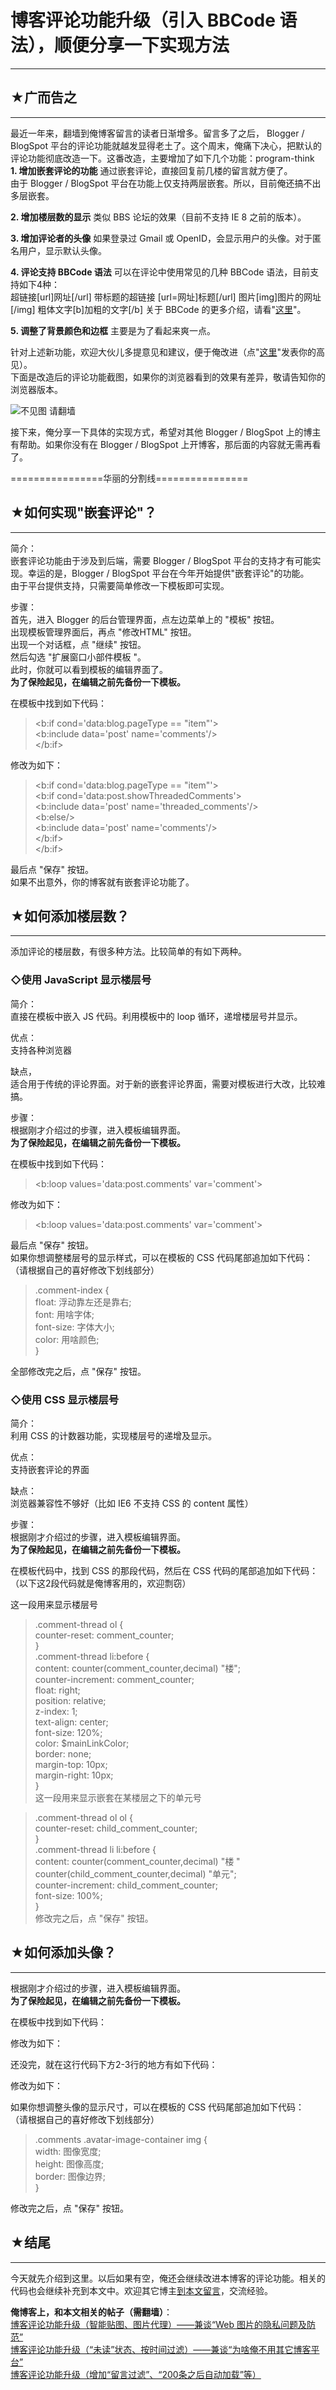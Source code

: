 # 博客评论功能升级（引入 BBCode 语法），顺便分享一下实现方法 

-----

 ## ★广而告之
-----

  
 最近一年来，翻墙到俺博客留言的读者日渐增多。留言多了之后， Blogger / BlogSpot 平台的评论功能就越发显得老土了。这个周末，俺痛下决心，把默认的评论功能彻底改造一下。这番改造，主要增加了如下几个功能：program-think  
 **1. 增加嵌套评论的功能** 
 通过嵌套评论，直接回复前几楼的留言就方便了。  
 由于 Blogger / BlogSpot 平台在功能上仅支持两层嵌套。所以，目前俺还搞不出多层嵌套。  
   
 **2. 增加楼层数的显示** 
 类似 BBS 论坛的效果（目前不支持 IE 8 之前的版本）。  
   
 **3. 增加评论者的头像** 
 如果登录过 Gmail 或 OpenID，会显示用户的头像。对于匿名用户，显示默认头像。  
   
 **4. 评论支持 BBCode 语法** 
 可以在评论中使用常见的几种 BBCode 语法，目前支持如下4种：  
 超链接[url]网址[/url] 带标题的超链接 [url=网址]标题[/url] 图片[img]图片的网址[/img] 粗体文字[b]加粗的文字[/b] 关于 BBCode 的更多介绍，请看"[这里](https://zh.wikipedia.org/wiki/BBCode)"。  
   
 **5. 调整了背景颜色和边框** 
 主要是为了看起来爽一点。  
   
 针对上述新功能，欢迎大伙儿多提意见和建议，便于俺改进（点"[这里](http://program-think.blogspot.com/2012/09/custom-blogger-comment.html#comments)"发表你的高见）。  
 下面是改造后的评论功能截图，如果你的浏览器看到的效果有差异，敬请告知你的浏览器版本。  
   
 ![不见图 请翻墙](images/jAtB5-K0PTdgslIj6TsdaGTKYSHAuHmNvvQfW0v_X4VHs6wXfZULjnV6ccLyk5k3yc6XfUHtXLoYEW5_Zxwh7AkZVGTxqZ8RTMWAs6l1vAU7BStzPQ)  
   
 接下来，俺分享一下具体的实现方式，希望对其他 Blogger / BlogSpot 上的博主有帮助。如果你没有在 Blogger / BlogSpot 上开博客，那后面的内容就无需再看了。  
   
 ================华丽的分割线================  
   
 ## ★如何实现"嵌套评论"？
------------

  
 简介：  
 嵌套评论功能由于涉及到后端，需要 Blogger / BlogSpot 平台的支持才有可能实现。幸运的是，Blogger / BlogSpot 平台在今年开始提供"嵌套评论"的功能。  
 由于平台提供支持，只需要简单修改一下模板即可实现。  
   
 步骤：  
 首先，进入 Blogger 的后台管理界面，点左边菜单上的 "模板" 按钮。  
 出现模板管理界面后，再点 "修改HTML" 按钮。  
 出现一个对话框，点 "继续" 按钮。  
 然后勾选 "扩展窗口小部件模板 "。  
 此时，你就可以看到模板的编辑界面了。  
 **为了保险起见，在编辑之前先备份一下模板。** 
   
 在模板中找到如下代码：  
 
> <b:if cond='data:blog.pageType == &quot;item&quot;'>  
>  <b:include data='post' name='comments'/>  
>  </b:if>  
>    
 修改为如下：  
   
 
> <b:if cond='data:blog.pageType == &quot;item&quot;'>  
>  <b:if cond='data:post.showThreadedComments'>  
>  <b:include data='post' name='threaded\_comments'/>  
>  <b:else/>  
>  <b:include data='post' name='comments'/>  
>  </b:if>  
>  </b:if>  
>    
 最后点 "保存" 按钮。  
 如果不出意外，你的博客就有嵌套评论功能了。  
   
 ## ★如何添加楼层数？
---------

  
 添加评论的楼层数，有很多种方法。比较简单的有如下两种。  
   
 ### ◇使用 JavaScript 显示楼层号

  
 简介：  
 直接在模板中嵌入 JS 代码。利用模板中的 loop 循环，递增楼层号并显示。  
   
 优点：  
 支持各种浏览器  
   
 缺点，  
 适合用于传统的评论界面。对于新的嵌套评论界面，需要对模板进行大改，比较难搞。  
   
 步骤：  
 根据刚才介绍过的步骤，进入模板编辑界面。  
 **为了保险起见，在编辑之前先备份一下模板。** 
   
 在模板中找到如下代码：  
 
> <b:loop values='data:post.comments' var='comment'>  
>    
 修改为如下：  
 
> <script type='text/javascript'>nCommentIndex = 1;</script>  
>  <b:loop values='data:post.comments' var='comment'>  
>  <span class='comment-index'>  
>  <script type='text/javascript'>document.write('第'+nCommentIndex+'楼'); nCommentIndex+=1;</script>  
>  </span>  
>    
 最后点 "保存" 按钮。  
 如果你想调整楼层号的显示样式，可以在模板的 CSS 代码尾部追加如下代码：  
 （请根据自己的喜好修改下划线部分）  
 
> .comment-index {  
>  float: 浮动靠左还是靠右;  
>  font: 用啥字体;  
>  font-size: 字体大小;  
>  color: 用啥颜色;  
>  }  
>    
 全部修改完之后，点 "保存" 按钮。  
   
 ### ◇使用 CSS 显示楼层号

  
 简介：  
 利用 CSS 的计数器功能，实现楼层号的递增及显示。  
   
 优点：  
 支持嵌套评论的界面  
   
 缺点：  
 浏览器兼容性不够好（比如 IE6 不支持 CSS 的 content 属性）  
   
 步骤：  
 根据刚才介绍过的步骤，进入模板编辑界面。  
 **为了保险起见，在编辑之前先备份一下模板。** 
   
 在模板代码中，找到 CSS 的那段代码，然后在 CSS 代码的尾部追加如下代码：  
 （以下这2段代码就是俺博客用的，欢迎剽窃）  
   
 这一段用来显示楼层号  
 
> .comment-thread ol {  
>  counter-reset: comment\_counter;  
>  }  
>  .comment-thread li:before {  
>  content: counter(comment\_counter,decimal) "楼";  
>  counter-increment: comment\_counter;  
>  float: right;  
>  position: relative;  
>  z-index: 1;  
>  text-align: center;  
>  font-size: 120%;  
>  color: $mainLinkColor;  
>  border: none;  
>  margin-top: 10px;  
>  margin-right: 10px;  
>  }  
 这一段用来显示嵌套在某楼层之下的单元号  
 
> .comment-thread ol ol {  
>  counter-reset: child\_comment\_counter;  
>  }  
>  .comment-thread li li:before {  
>  content: counter(comment\_counter,decimal) "楼 " counter(child\_comment\_counter,decimal) "单元";  
>  counter-increment: child\_comment\_counter;  
>  font-size: 100%;  
>  }  
 修改完之后，点 "保存" 按钮。  
   
 ## ★如何添加头像？
--------

  
 根据刚才介绍过的步骤，进入模板编辑界面。  
 **为了保险起见，在编辑之前先备份一下模板。** 
   
 在模板中找到如下代码：  
 
> <dl id='comments-block'>  
>    
 修改为如下：  
 
> <dl expr:class='data:post.avatarIndentClass' id='comments-block'>  
>    
 还没完，就在这行代码下方2-3行的地方有如下代码：  
 
> <a expr:name='data:comment.anchorName'/>  
>    
 修改为如下：  
 
> <a expr:name='data:comment.anchorName'/>  
>  <b:if cond='data:blog.enabledCommentProfileImages'>  
>  <div expr:class='data:comment.avatarContainerClass'>  
>  <data:comment.authorAvatarImage/>  
>  </div>  
>  </b:if>  
>    
 如果你想调整头像的显示尺寸，可以在模板的 CSS 代码尾部追加如下代码：  
 （请根据自己的喜好修改下划线部分）  
 
> .comments .avatar-image-container img {  
>  width: 图像宽度;  
>  height: 图像高度;  
>  border: 图像边界;  
>  }  
>    
 修改完之后，点 "保存" 按钮。  
   
 ## ★结尾
---

  
 今天就先介绍到这里。以后如果有空，俺还会继续改进本博客的评论功能。相关的代码也会继续补充到本文中。欢迎其它博主[到本文留言](http://program-think.blogspot.com/2012/09/custom-blogger-comment.html#comments)，交流经验。  
   
 **俺博客上，和本文相关的帖子（需翻墙）**：  
 [博客评论功能升级（智能贴图、图片代理）——兼谈“Web 图片的隐私问题及防范”](https://program-think.blogspot.com/2015/04/custom-blogger-comment.html)  
 [博客评论功能升级（“未读”状态、按时间过滤）——兼谈“为啥俺不用其它博客平台”](https://program-think.blogspot.com/2014/12/custom-blogger-comment.html)  
 [博客评论功能升级（增加“留言过滤”、“200条之后自动加载”等）](https://program-think.blogspot.com/2014/09/custom-blogger-comment.html) 